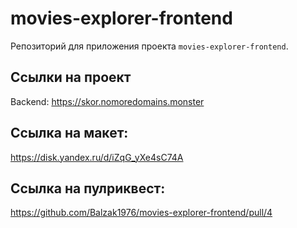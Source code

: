 # movies-explorer-frontend
Репозиторий для приложения проекта `movies-explorer-frontend`.

## Ссылки на проект

Backend: https://skor.nomoredomains.monster

## Ссылка на макет:
 https://disk.yandex.ru/d/iZqG_yXe4sC74A

## Ссылка на пулриквест:
 https://github.com/Balzak1976/movies-explorer-frontend/pull/4
